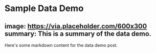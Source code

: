 # Sample Data Demo
image: https://via.placeholder.com/600x300
summary: This is a summary of the data demo.
---
Here's some markdown content for the data demo post.